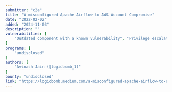 ```yaml
---
submitter: "c2a"
title: "A misconfigured Apache Airflow to AWS Account Compromise"
date: "2022-02-02"
added: "2024-11-03"
description: ""
vulnerabilities: [
    "Outdated component with a known vulnerability", "Privilege escalation", "Information disclosure"
]
programs: [
    "undisclosed"
]
authors: [
    "Avinash Jain (@logicbomb_1)"
]
bounty: "undisclosed"
link: "https://logicbomb.medium.com/a-misconfigured-apache-airflow-to-aws-account-compromise-c905dc49998d"
---
```




